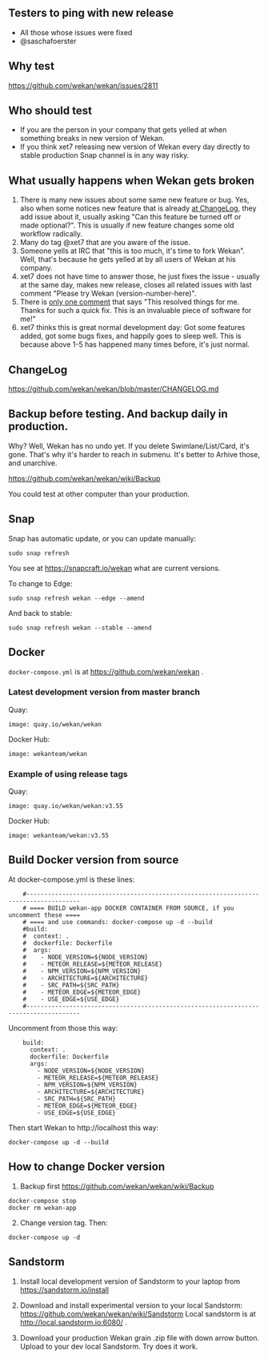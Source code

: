 ## Testers to ping with new release
- All those whose issues were fixed
- @saschafoerster 

## Why test

https://github.com/wekan/wekan/issues/2811

## Who should test
- If you are the person in your company that gets yelled at when something breaks in new version of Wekan.
- If you think xet7 releasing new version of Wekan every day directly to stable production Snap channel is in any way risky.

## What usually happens when Wekan gets broken

1. There is many new issues about some same new feature or bug. Yes, also when some notices new feature that is already [at ChangeLog](https://github.com/wekan/wekan/blob/master/CHANGELOG.md), they add issue about it, usually asking "Can this feature be turned off or made optional?". This is usually if new feature changes some old workflow radically.
2. Many do tag @xet7 that are you aware of the issue.
3. Someone yells at IRC that "this is too much, it's time to fork Wekan". Well, that's because he gets yelled at by all users of Wekan at his company.
4. xet7 does not have time to answer those, he just fixes the issue - usually at the same day, makes new release, closes all related issues with last comment "Please try Wekan (version-number-here)".
5. There is [only one comment](https://github.com/wekan/wekan/issues/2812#issuecomment-555860032) that says "This resolved things for me. Thanks for such a quick fix. This is an invaluable piece of software for me!"
6. xet7 thinks this is great normal development day: Got some features added, got some bugs fixes, and happily goes to sleep well. This is because above 1-5 has happened many times before, it's just normal.

## ChangeLog

https://github.com/wekan/wekan/blob/master/CHANGELOG.md

## Backup before testing. And backup daily in production.

Why? Well, Wekan has no undo yet. If you delete Swimlane/List/Card, it's gone.
That's why it's harder to reach in submenu. It's better to Arhive those,
and unarchive.

https://github.com/wekan/wekan/wiki/Backup

You could test at other computer than your production.

## Snap

Snap has automatic update, or you can update manually:
```
sudo snap refresh
```
You see at https://snapcraft.io/wekan what are current versions.

To change to Edge:
```
sudo snap refresh wekan --edge --amend
```
And back to stable:
```
sudo snap refresh wekan --stable --amend
```

## Docker

`docker-compose.yml` is at https://github.com/wekan/wekan .

### Latest development version from master branch

Quay:
```
image: quay.io/wekan/wekan
```
Docker Hub:
```
image: wekanteam/wekan
```

### Example of using release tags

Quay:
```
image: quay.io/wekan/wekan:v3.55
```
Docker Hub:
```
image: wekanteam/wekan:v3.55
```

## Build Docker version from source

At docker-compose.yml is these lines:

```
    #-------------------------------------------------------------------------------------
    # ==== BUILD wekan-app DOCKER CONTAINER FROM SOURCE, if you uncomment these ====
    # ==== and use commands: docker-compose up -d --build
    #build:
    #  context: .
    #  dockerfile: Dockerfile
    #  args:
    #    - NODE_VERSION=${NODE_VERSION}
    #    - METEOR_RELEASE=${METEOR_RELEASE}
    #    - NPM_VERSION=${NPM_VERSION}
    #    - ARCHITECTURE=${ARCHITECTURE}
    #    - SRC_PATH=${SRC_PATH}
    #    - METEOR_EDGE=${METEOR_EDGE}
    #    - USE_EDGE=${USE_EDGE}
    #-------------------------------------------------------------------------------------
```
Uncomment from those this way:
```
    build:
      context: .
      dockerfile: Dockerfile
      args:
        - NODE_VERSION=${NODE_VERSION}
        - METEOR_RELEASE=${METEOR_RELEASE}
        - NPM_VERSION=${NPM_VERSION}
        - ARCHITECTURE=${ARCHITECTURE}
        - SRC_PATH=${SRC_PATH}
        - METEOR_EDGE=${METEOR_EDGE}
        - USE_EDGE=${USE_EDGE}
```
Then start Wekan to http://localhost this way:
```
docker-compose up -d --build
```

## How to change Docker version

1) Backup first
https://github.com/wekan/wekan/wiki/Backup

```
docker-compose stop
docker rm wekan-app
```
2) Change version tag. Then:
```
docker-compose up -d
```

## Sandstorm

1) Install local development version of Sandstorm to your laptop from https://sandstorm.io/install

2) Download and install experimental version to your local Sandstorm:
https://github.com/wekan/wekan/wiki/Sandstorm
Local sandstorm is at http://local.sandstorm.io:6080/ .

3) Download your production Wekan grain .zip file with down arrow button. Upload to your dev local Sandstorm.
Try does it work.
